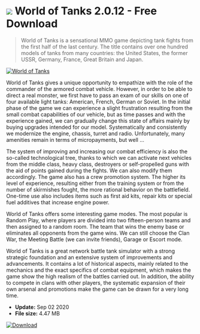 # ![](https://cdn.softexe.net/static/icon/b/world-of-tanks-10839.png) World of Tanks 2.0.12 - Free Download

> World of Tanks is a sensational MMO game depicting tank fights from the first half of the last century. The title contains over one hundred models of tanks from many countries: the United States, the former USSR, Germany, France, Great Britain and Japan.

[![World of Tanks](https:https://tse2.mm.bing.net/th?id=OIP.6KgLHzM1f1RZXoNJHUB3EgHaEo&pid=Api)](https://softexe.net/win/games-entertainment/rpg/world-of-tanks:pRhca.html)

World of Tanks gives a unique opportunity to empathize with the role of the commander of the armored combat vehicle. However, in order to be able to direct a real monster, we first have to pass an exam of our skills on one of four available light tanks: American, French, German or Soviet. In the initial phase of the game we can experience a slight frustration resulting from the small combat capabilities of our vehicle, but as time passes and with the experience gained, we can gradually change this state of affairs mainly by buying upgrades intended for our model. Systematically and consistently we modernize the engine, chassis, turret and radio. Unfortunately, many amenities remain in terms of micropayments, but well ...
 
 The system of improving and increasing our combat efficiency is also the so-called technological tree, thanks to which we can activate next vehicles from the middle class, heavy class, destroyers or self-propelled guns with the aid of points gained during the fights. We can also modify them accordingly. The game also has a crew promotion system. The higher its level of experience, resulting either from the training system or from the number of skirmishes fought, the more rational behavior on the battlefield. One-time use also includes items such as first aid kits, repair kits or special fuel additives that increase engine power.
 
 World of Tanks offers some interesting game modes. The most popular is Random Play, where players are divided into two fifteen-person teams and then assigned to a random room. The team that wins the enemy base or eliminates all opponents from the game wins. We can still choose the Clan War, the Meeting Battle (we can invite friends), Garage or Escort mode.
 
 World of Tanks is a great network battle tank simulator with a strong strategic foundation and an extensive system of improvements and advancements. It contains a lot of historical aspects, mainly related to the mechanics and the exact specifics of combat equipment, which makes the game show the high realism of the battles carried out. In addition, the ability to compete in clans with other players, the systematic expansion of their own arsenal and promotions make the game can be drawn for a very long time.


- **Update:** Sep 02 2020
- **File size:** 4.47 MB

[![Download](https://cdn.softexe.net/static/img/download.png)](https://softexe.net/win/games-entertainment/rpg/world-of-tanks:pRhca.html)


